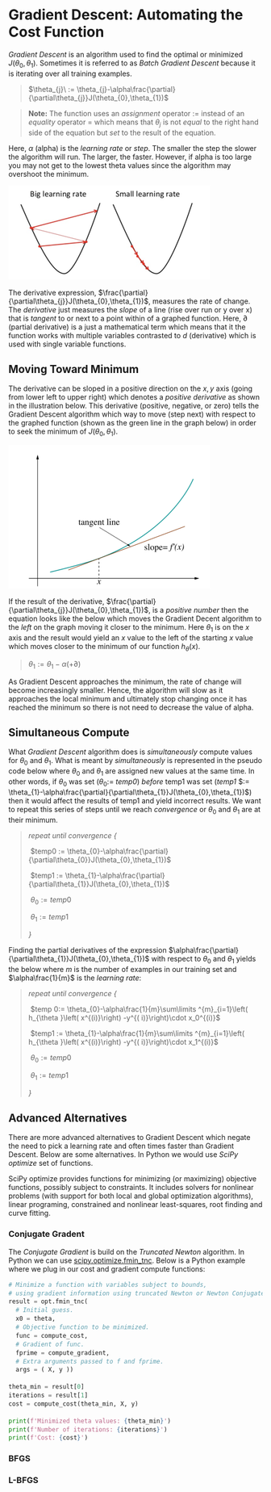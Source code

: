 # Gradient Descent: Automating the Cost Function

*Gradient Descent* is an algorithm used to find the optimal or minimized $J(\theta_{0}, \theta_{1})$. Sometimes it is referred to as *Batch Gradient Descent* because it is iterating over all training examples.

> $\theta_{j}\ := \theta_{j}-\alpha\frac{\partial}{\partial\theta_{j}}J(\theta_{0},\theta_{1})$

> **Note:** The function uses an *assignment* operator $:=$ instead of an *equality* operator $=$ which means that $\theta_{j}$ is not *equal* to the right hand side of the equation but *set* to the result of the equation.

Here, $\alpha$ (alpha) is the *learning rate* or *step*. The smaller the step the slower the algorithm will run. The larger, the faster. However, if alpha is too large you may not get to the lowest theta values since the algorithm may overshoot the minimum. 

![Gradient Descent Learning Rate](../images/gradient-descent-alpha.png)

The derivative expression, $\frac{\partial}{\partial\theta_{j}}J(\theta_{0},\theta_{1})$, measures the rate of change. The *derivative* just measures the *slope* of a line (rise over run or y over x) that is *tangent* to or next to a point within of a graphed function. Here, $\partial$ (partial derivative) is a just a mathematical term which means that it the function works with multiple variables contrasted to $d$ (derivative) which is used with single variable functions. 

## Moving Toward Minimum

The derivative can be sloped in a positive direction on the $x,y$ axis (going from lower left to upper right) which denotes a *positive derivative* as shown in the illustration below. This derivative (positive, negative, or zero) tells the Gradient Descent algorithm which way to move (step next) with respect to the graphed function (shown as the green line in the graph below) in order to seek the minimum of $J(\theta_{0},\theta_{1})$.

![Tagent](../images/derivative.png)

If the result of the derivative, $\frac{\partial}{\partial\theta_{j}}J(\theta_{0},\theta_{1})$, is a *positive number* then the equation looks like the below which moves the Gradient Decent algorithm to the *left* on the graph moving it closer to the minimum. Here $\theta_{1}$ is on the $x$ axis and the result would yield an $x$ value to the left of the starting $x$ value which moves closer to the minimum of our function $h_{\theta}(x)$.

> $\theta_{1} := \theta_{1} - \alpha(+\partial)$

As Gradient Descent approaches the minimum, the rate of change will become increasingly smaller. Hence, the algorithm will slow as it approaches the local minimum and ultimately stop changing once it has reached the minimum so there is not need to decrease the value of alpha.

## Simultaneous Compute

What *Gradient Descent* algorithm does is *simultaneously* compute values for $\theta_{0}$ and $\theta_{1}$. What is meant by *simultaneously* is represented in the pseudo code below where $\theta_{0}$ and $\theta_{1}$ are assigned new values at the same time. In other words, if $\theta_{0}$ was set ($\theta_{0} :=$ *temp0*) *before* temp1 was set (*temp1* $:= \theta_{1}-\alpha\frac{\partial}{\partial\theta_{1}}J(\theta_{0},\theta_{1})$) then it would affect the results of temp1 and yield incorrect results. We want to repeat this series of steps until we reach *convergence* or $\theta_{0}$ and $\theta_{1}$ are at their minimum.

> *repeat until convergence {*
>
> ​    $temp0 := \theta_{0}-\alpha\frac{\partial}{\partial\theta_{0}}J(\theta_{0},\theta_{1})$
>
> ​	$temp1 := \theta_{1}-\alpha\frac{\partial}{\partial\theta_{1}}J(\theta_{0},\theta_{1})$
>
> ​	$\theta_{0} := temp0$
>
> ​	$\theta_{1} := temp1$
>
> *}* 

Finding the partial derivatives of the expression $\alpha\frac{\partial}{\partial\theta_{1}}J(\theta_{0},\theta_{1})$ with respect to $\theta_{0}$ and $\theta_{1}$ yields the below where $m$ is the number of examples in our training set and $\alpha\frac{1}{m}$ is the *learning rate*:

> *repeat until convergence {* 
>
> ​	$temp 0:= \theta_{0}-\alpha\frac{1}{m}\sum\limits ^{m}_{i=1}\left( h_{\theta }\left( x^{(i)}\right) -y^{( i)}\right)\cdot x_0^{(i)}$
>
> ​	$temp1 := \theta_{1}-\alpha\frac{1}{m}\sum\limits ^{m}_{i=1}\left( h_{\theta }\left( x^{(i)}\right) -y^{( i)}\right)\cdot x_1^{(i)}$
>
> ​	$\theta_{0} := temp0$
>
> ​	$\theta_{1} := temp1$
>
> *}* 

## Advanced Alternatives

There are more advanced alternatives to Gradient Descent which negate the need to pick a learning rate and often times faster than Gradient Descent. Below are some alternatives. In Python we would use *SciPy optimize* set of functions. 

SciPy optimize provides functions for minimizing (or maximizing) objective functions, possibly subject to constraints. It includes solvers for nonlinear problems (with support for both local and global optimization algorithms), linear programing, constrained and nonlinear least-squares, root finding and curve fitting.

### Conjugate Gradent

The *Conjugate Gradient* is build on the *Truncated Newton* algorithm. In Python we can use [scipy.optimize.fmin_tnc](https://docs.scipy.org/doc/scipy-0.14.0/reference/generated/scipy.optimize.fmin_tnc.html). Below is a Python example where we plug in our cost and gradient compute functions:

```python
# Minimize a function with variables subject to bounds,
# using gradient information using truncated Newton or Newton Conjugate-Gradient.
result = opt.fmin_tnc(
  # Initial guess.
  x0 = theta,
  # Objective function to be minimized.
  func = compute_cost,
  # Gradient of func.
  fprime = compute_gradient,
  # Extra arguments passed to f and fprime.
  args = ( X, y ))

theta_min = result[0]
iterations = result[1]
cost = compute_cost(theta_min, X, y)

print(f'Minimized theta values: {theta_min}')
print(f'Number of iterations: {iterations}')
print(f'Cost: {cost}')
```



### BFGS

### L-BFGS

